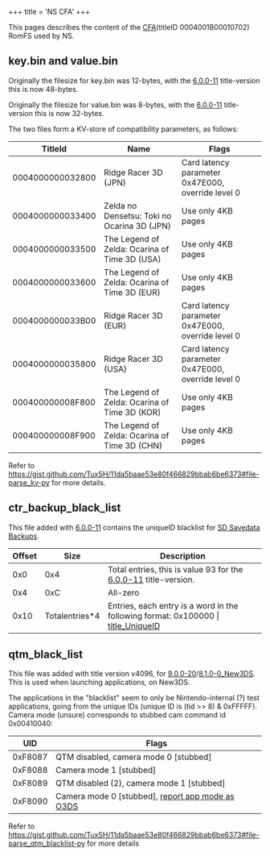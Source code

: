 +++
title = 'NS CFA'
+++

This pages describes the content of the
[CFA](NCCH#CFA "wikilink")(titleID 0004001B00010702) RomFS used by NS.

## key.bin and value.bin

Originally the filesize for key.bin was 12-bytes, with the
[6.0.0-11](6.0.0-11 "wikilink") title-version this is now 48-bytes.

Originally the filesize for value.bin was 8-bytes, with the
[6.0.0-11](6.0.0-11 "wikilink") title-version this is now 32-bytes.

The two files form a KV-store of compatibility parameters, as follows:

| TitleId          | Name                                          | Flags                                             |
|------------------|-----------------------------------------------|---------------------------------------------------|
| 0004000000032800 | Ridge Racer 3D (JPN)                          | Card latency parameter 0x47E000, override level 0 |
| 0004000000033400 | Zelda no Densetsu: Toki no Ocarina 3D (JPN)   | Use only 4KB pages                                |
| 0004000000033500 | The Legend of Zelda: Ocarina of Time 3D (USA) | Use only 4KB pages                                |
| 0004000000033600 | The Legend of Zelda: Ocarina of Time 3D (EUR) | Use only 4KB pages                                |
| 0004000000033B00 | Ridge Racer 3D (EUR)                          | Card latency parameter 0x47E000, override level 0 |
| 0004000000035800 | Ridge Racer 3D (USA)                          | Card latency parameter 0x47E000, override level 0 |
| 000400000008F800 | The Legend of Zelda: Ocarina of Time 3D (KOR) | Use only 4KB pages                                |
| 000400000008F900 | The Legend of Zelda: Ocarina of Time 3D (CHN) | Use only 4KB pages                                |

Refer to
<https://gist.github.com/TuxSH/11da5baae53e80f466829bbab6be6373#file-parse_kv-py>
for more details.

## ctr_backup_black_list

This file added with [6.0.0-11](6.0.0-11 "wikilink") contains the
uniqueID blacklist for [SD Savedata
Backups](SD_Savedata_Backups "wikilink").

| Offset | Size            | Description                                                                                                |
|--------|-----------------|------------------------------------------------------------------------------------------------------------|
| 0x0    | 0x4             | Total entries, this is value 93 for the [6.0.0-11](6.0.0-11 "wikilink") title-version.                     |
| 0x4    | 0xC             | All-zero                                                                                                   |
| 0x10   | Totalentries\*4 | Entries, each entry is a word in the following format: 0x100000 \| [title_UniqueID](Title_list "wikilink") |

## qtm_black_list

This file was added with title version v4096, for
[9.0.0-20](9.0.0-20 "wikilink")/[8.1.0-0_New3DS](8.1.0-0_New3DS "wikilink").
This is used when launching applications, on New3DS.

The applications in the "blacklist" seem to only be Nintendo-internal
(?) test applications, going from the unique IDs (unique ID is (tid \>\>
8) & 0xFFFFF). Camera mode (unsure) corresponds to stubbed cam command
id 0x00410040:

| UID     | Flags                                                                                          |
|---------|------------------------------------------------------------------------------------------------|
| 0xF8087 | QTM disabled, camera mode 0 \[stubbed\]                                                        |
| 0xF8088 | Camera mode 1 \[stubbed\]                                                                      |
| 0xF8089 | QTM disabled (2), camera mode 1 \[stubbed\]                                                    |
| 0xF8090 | Camera mode 0 \[stubbed\], [report app mode as O3DS](APT:GetApplicationRunningMode "wikilink") |

Refer to
<https://gist.github.com/TuxSH/11da5baae53e80f466829bbab6be6373#file-parse_qtm_blacklist-py>
for more details